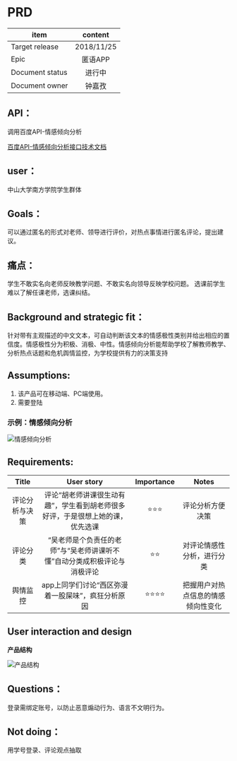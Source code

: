# PRD 


item|content
--|:--:
Target release|2018/11/25
Epic| 匿语APP
Document status|进行中
Document owner|钟嘉孜

## API：
调用百度API-情感倾向分析
<p><a href="http://ai.baidu.com/tech/nlp/sentiment_classify">百度API-情感倾向分析接口技术文档</a></p>

## user：
中山大学南方学院学生群体

## Goals：
可以通过匿名的形式对老师、领导进行评价，对热点事情进行匿名评论，提出建议。

## 痛点：
学生不敢实名向老师反映教学问题、不敢实名向领导反映学校问题。
选课前学生难以了解任课老师，选课纠结。

## Background and strategic fit：
针对带有主观描述的中文文本，可自动判断该文本的情感极性类别并给出相应的置信度。情感极性分为积极、消极、中性。情感倾向分析能帮助学校了解教师教学、分析热点话题和危机舆情监控，为学校提供有力的决策支持

## Assumptions:
1. 该产品可在移动端、PC端使用。
2. 需要登陆

### 示例：情感倾向分析

<p><img src="http://aip.bdstatic.com/portal/dist/1543490900641/ai_images/technology/nlp-sentiment_classify/introduce.jpg" alt="情感倾向分析" title="" /></p>

## Requirements:
Title|User story|Importance|Notes
:--:|:--:|:--:|:--:
评论分析与决策|评论“胡老师讲课很生动有趣”，学生看到胡老师很多好评，于是很想上她的课，优先选课|⭐⭐⭐|评论分析方便决策
评论分类|“吴老师是个负责任的老师”与“吴老师讲课听不懂”自动分类成积极评论与消极评论|⭐⭐|对评论情感性分析，进行分类
舆情监控|app上同学们讨论“西区弥漫着一股屎味”，疯狂分析原因|⭐⭐⭐⭐|把握用户对热点信息的情感倾向性变化

## User interaction and design
**产品结构**
<p><img src="https://image.ipaiban.com/upload-ueditor-image-20181130-1543551433796047282.png" alt="产品结构" title="" /></p>

## Questions：
登录需绑定账号，以防止恶意煽动行为、语言不文明行为。 

## Not doing：
用学号登录、评论观点抽取

